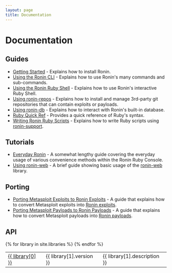 ```yaml
---
layout: page
title: Documentation
---
```


# Documentation

## Guides

* [Getting Started](guides/getting-started/) -
  Explains how to install Ronin.
* [Using the Ronin CLI](guides/using-the-ronin-cli/) -
  Explains how to use Ronin's many commands and sub-commands.
* [Using the Ronin Ruby Shell](guides/using-the-ronin-ruby-shell/) - 
  Explains how to use Ronin's interactive Ruby Shell.
* [Using ronin-repos](guides/using-ronin-repos/) -
  Explains how to install and manage 3rd-party git repositories that can contain
  exploits or payloads.
* [Using ronin-db](guides/using-ronin-db/) -
  Explains how to interact with Ronin's built-in database.
* [Ruby Quick Ref](guides/ruby-quick-ref/) - 
  Provides a quick reference of Ruby's syntax.
* [Writing Ronin Ruby Scripts](guides/writing-ronin-ruby-scripts/) -
  Explains how to write Ruby scripts using [ronin-support].

[ronin-support]: https://github.com/ronin-rb/ronin-support#readme

## Tutorials

* [Everyday Ronin](tutorials/everyday_ronin.html) - 
  A somewhat lengthy guide covering the everyday usage of various
  convenience methods within the Ronin Ruby Console.
* [Using ronin-web](tutorials/using_ronin_web.html) -
  A brief guide showing basic usage of the [ronin-web] library.

[ronin-web]: https://github.com/ronin-rb/ronin-web#readme

## Porting

* [Porting Metasploit Exploits to Ronin Exploits](porting/metasploit_exploits_to_ronin_exploits.html) -
  A guide that explains how to convert Metasploit exploits into
  [Ronin exploits][ronin-exploits].
* [Porting Metasploit Payloads to Ronin Payloads](porting/metasploit_payloads_to_ronin_payloads.html) -
  A guide that explains how to convert Metasploit payloads into
  [Ronin payloads][ronin-payloads].

[ronin-exploits]: https://github.com/ronin-rb/ronin-exploits#readme
[ronin-payloads]: https://github.com/ronin-rb/ronin-payloads#readme

## API

<table class="table">
  <tbody>
  {% for library in site.libraries %}
    <tr>
      <td>
        <a href="/docs/{{ library[0] }}/">{{ library[0] }}</a>
      </td>
      <td>{{ library[1].version }}</td>
      <td>{{ library[1].description }}</td>
    </tr>
  {% endfor %}
  </tbody>
</table>
